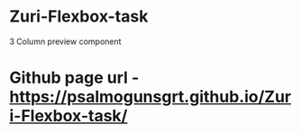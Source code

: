 # Zuri-Flexbox-task
3 Column preview component
# Github page url -  https://psalmogunsgrt.github.io/Zuri-Flexbox-task/

